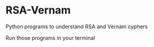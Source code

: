 # RSA-Vernam
Python programs to understand RSA and Vernam cyphers 

Run those programs in your terminal

